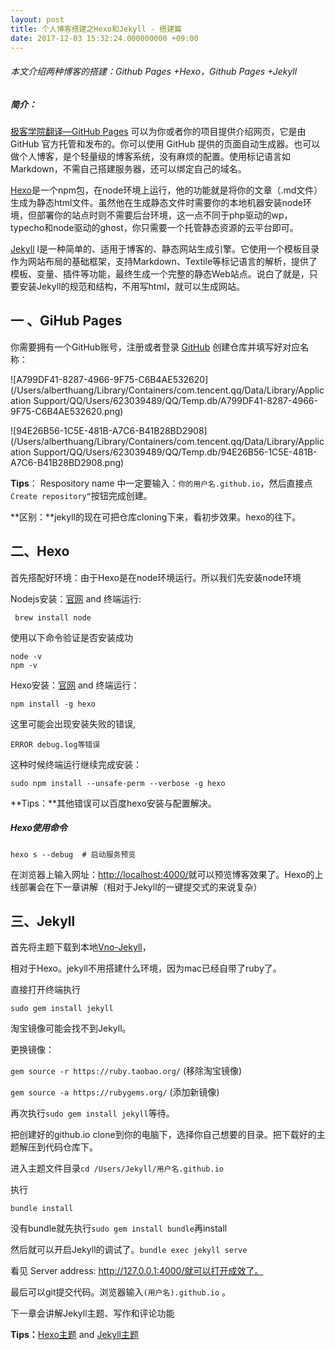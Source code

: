 ```yaml
---
layout: post
title: 个人博客搭建之Hexo和Jekyll - 搭建篇
date: 2017-12-03 15:32:24.000000000 +09:00
---
```


###### 本文介绍两种博客的搭建：Github Pages +Hexo，Github Pages +Jekyll

##### 简介：

[极客学院翻译—GitHub Pages](http://wiki.jikexueyuan.com/project/github-pages-basics/) 可以为你或者你的项目提供介绍网页，它是由 GitHub 官方托管和发布的。你可以使用 GitHub 
提供的页面自动生成器。也可以做个人博客，是个轻量级的博客系统，没有麻烦的配置。使用标记语言如Markdown，不需自己搭建服务器，还可以绑定自己的域名。

[Hexo](https://hexo.io/)是一个npm包，在node环境上运行，他的功能就是将你的文章（.md文件）生成为静态html文件。虽然他在生成静态文件时需要你的本地机器安装node环境，但部署你的站点时则不需要后台环境，这一点不同于php驱动的wp，typecho和node驱动的ghost，你只需要一个托管静态资源的云平台即可。

[Jekyll](http://jekyllcn.com/) l是一种简单的、适用于博客的、静态网站生成引擎。它使用一个模板目录作为网站布局的基础框架，支持Markdown、Textile等标记语言的解析，提供了模板、变量、插件等功能，最终生成一个完整的静态Web站点。说白了就是，只要安装Jekyll的规范和结构，不用写html，就可以生成网站。

## 一 、GiHub Pages

你需要拥有一个GitHub账号，注册或者登录 [GitHub](https://github.com)
创建仓库并填写好对应名称：

![A799DF41-8287-4966-9F75-C6B4AE532620](/Users/alberthuang/Library/Containers/com.tencent.qq/Data/Library/Application Support/QQ/Users/623039489/QQ/Temp.db/A799DF41-8287-4966-9F75-C6B4AE532620.png)

![94E26B56-1C5E-481B-A7C6-B41B28BD2908](/Users/alberthuang/Library/Containers/com.tencent.qq/Data/Library/Application Support/QQ/Users/623039489/QQ/Temp.db/94E26B56-1C5E-481B-A7C6-B41B28BD2908.png)

**Tips**： Respository name 中一定要输入：`你的用户名.github.io`，然后直接点 `Create repository“`按钮完成创建。

**区别：**jekyll的现在可把仓库cloning下来，看初步效果。hexo的往下。

## 二、Hexo

首先搭配好环境：由于Hexo是在node环境运行。所以我们先安装node环境

Nodejs安装：[官网](https://nodejs.org/en/download/) and 终端运行:

```shell
 brew install node
```

使用以下命令验证是否安装成功

```shell
node -v
npm -v
```

Hexo安装：[官网](https://hexo.io/) and 终端运行：

```shell
npm install -g hexo
```

这里可能会出现安装失败的错误,

```
ERROR debug.log等错误
```

这种时候终端运行继续完成安装：

```shell
sudo npm install --unsafe-perm --verbose -g hexo
```

**Tips：**其他错误可以百度hexo安装与配置解决。

##### Hexo使用命令

```shell
hexo s --debug  # 启动服务预览
```
在浏览器上输入网址：[http://localhost:4000/](http://localhost:4000/)就可以预览博客效果了。Hexo的上线部署会在下一章讲解（相对于Jekyll的一键提交式的来说复杂）

## 三、Jekyll

首先将主题下载到本地[Vno-Jekyll](https://github.com/onevcat/vno-jekyll)，

相对于Hexo。jekyll不用搭建什么环境，因为mac已经自带了ruby了。

直接打开终端执行	

```shell
sudo gem install jekyll
```

淘宝镜像可能会找不到Jekyll。

更换镜像：

`gem source -r https://ruby.taobao.org/`  (移除淘宝镜像)

`gem source -a https://rubygems.org/`  (添加新镜像)

再次执行`sudo gem install jekyll`等待。

把创建好的github.io clone到你的电脑下，选择你自己想要的目录。把下载好的主题解压到代码仓库下。

进入主题文件目录`cd /Users/Jekyll/用户名.github.io`

执行
```shell
bundle install
```

没有bundle就先执行`sudo gem install bundle`再install

然后就可以开启Jekyll的调试了。`bundle exec jekyll serve`

看见  Server address: http://127.0.0.1:4000/就可以打开成效了。

最后可以git提交代码。浏览器输入`(用户名).github.io` 。

下一章会讲解Jekyll主题、写作和评论功能

**Tips：**[Hexo主题](https://hexo.io/themes/)   and   [Jekyll主题](http://jekyllthemes.org/)